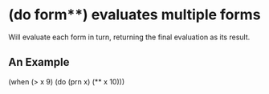 # (do form**) evaluates multiple forms
Will evaluate each form in turn, returning the final evaluation as its result.

## An Example

  (when (> x 9)
    (do (prn x)
        (** x 10)))
